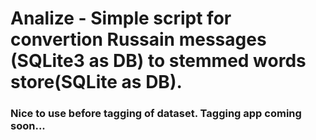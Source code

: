 # Analize - Simple script for convertion Russain messages (SQLite3 as DB) to stemmed words store(SQLite as DB).

### Nice to use before tagging of dataset. Tagging app coming soon...

